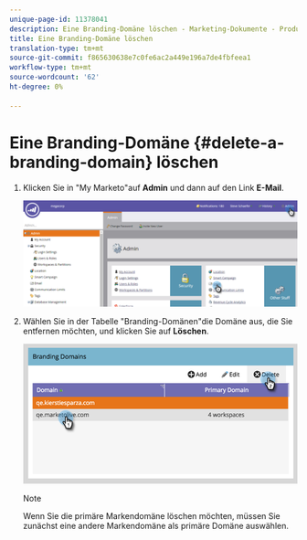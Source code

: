 ```yaml
---
unique-page-id: 11378041
description: Eine Branding-Domäne löschen - Marketing-Dokumente - Produktdokumentation
title: Eine Branding-Domäne löschen
translation-type: tm+mt
source-git-commit: f865630638e7c0fe6ac2a449e196a7de4fbfeea1
workflow-type: tm+mt
source-wordcount: '62'
ht-degree: 0%

---
```



# Eine Branding-Domäne {#delete-a-branding-domain} löschen

1. Klicken Sie in &quot;My Marketo&quot;auf **Admin** und dann auf den Link **E-Mail**.

   ![](assets/image2016-6-29-16-3a42-3a20.png)

1. Wählen Sie in der Tabelle &quot;Branding-Domänen&quot;die Domäne aus, die Sie entfernen möchten, und klicken Sie auf **Löschen**.

   ![](assets/image2016-8-12-11-3a0-3a26.png)

   >[!NOTE]
   >
   >Wenn Sie die primäre Markendomäne löschen möchten, müssen Sie zunächst eine andere Markendomäne als primäre Domäne auswählen.
